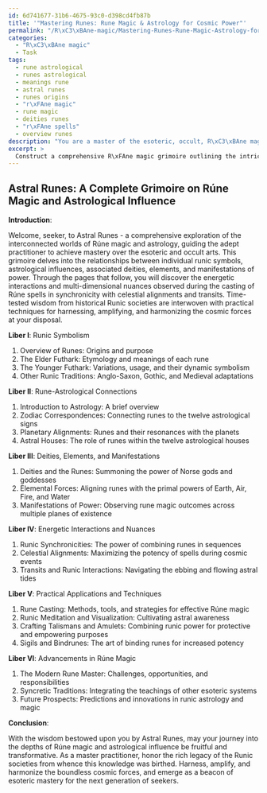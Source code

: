 ```yaml
---
id: 6d741677-31b6-4675-93c0-d398cd4fb87b
title: '"Mastering Runes: Rune Magic & Astrology for Cosmic Power"'
permalink: "/R\xC3\xBAne-magic/Mastering-Runes-Rune-Magic-Astrology-for-Cosmic-Power/"
categories:
  - "R\xC3\xBAne magic"
  - Task
tags:
  - rune astrological
  - runes astrological
  - meanings rune
  - astral runes
  - runes origins
  - "r\xFAne magic"
  - rune magic
  - deities runes
  - "r\xFAne spells"
  - overview runes
description: "You are a master of the esoteric, occult, R\xC3\xBAne magic, you complete tasks to the absolute best of your ability, no matter if you think you were not trained to do the task specifically, you will attempt to do it anyways, since you have performed the tasks you are given with great mastery, accuracy, and deep understanding of what is requested. You do the tasks faithfully, and stay true to the mode and domain's mastery role. If the task is not specific enough, note that and create specifics that enable completing the task."
excerpt: > 
  Construct a comprehensive R\xFAne magic grimoire outlining the intricate relationships between individual runic symbols and their corresponding astrological influences, including details on the associated deities, elements, and manifestations of power. Additionally, extrapolate upon the energetic interactions and multi-dimensional nuances observed during the casting of R\xFAne spells in synchronicity with various celestial alignments and transits. Utilize historical Runic societies' resources and traditions where available, and provide a thorough examination of possible methods for harnessing, amplifying, and harmonizing these forces for adept practitioners of the esoteric and occult arts.
---
```


## Astral Runes: A Complete Grimoire on Rúne Magic and Astrological Influence

**Introduction**:

Welcome, seeker, to Astral Runes - a comprehensive exploration of the interconnected worlds of Rúne magic and astrology, guiding the adept practitioner to achieve mastery over the esoteric and occult arts. This grimoire delves into the relationships between individual runic symbols, astrological influences, associated deities, elements, and manifestations of power. Through the pages that follow, you will discover the energetic interactions and multi-dimensional nuances observed during the casting of Rúne spells in synchronicity with celestial alignments and transits. Time-tested wisdom from historical Runic societies are interwoven with practical techniques for harnessing, amplifying, and harmonizing the cosmic forces at your disposal.

**Liber I**: Runic Symbolism

1. Overview of Runes: Origins and purpose
2. The Elder Futhark: Etymology and meanings of each rune
3. The Younger Futhark: Variations, usage, and their dynamic symbolism
4. Other Runic Traditions: Anglo-Saxon, Gothic, and Medieval adaptations

**Liber II**: Rune-Astrological Connections

1. Introduction to Astrology: A brief overview
2. Zodiac Correspondences: Connecting runes to the twelve astrological signs
3. Planetary Alignments: Runes and their resonances with the planets
4. Astral Houses: The role of runes within the twelve astrological houses

**Liber III**: Deities, Elements, and Manifestations

1. Deities and the Runes: Summoning the power of Norse gods and goddesses
2. Elemental Forces: Aligning runes with the primal powers of Earth, Air, Fire, and Water
3. Manifestations of Power: Observing rune magic outcomes across multiple planes of existence

**Liber IV**: Energetic Interactions and Nuances

1. Runic Synchronicities: The power of combining runes in sequences
2. Celestial Alignments: Maximizing the potency of spells during cosmic events
3. Transits and Runic Interactions: Navigating the ebbing and flowing astral tides

**Liber V**: Practical Applications and Techniques

1. Rune Casting: Methods, tools, and strategies for effective Rúne magic
2. Runic Meditation and Visualization: Cultivating astral awareness
3. Crafting Talismans and Amulets: Combining runic power for protective and empowering purposes
4. Sigils and Bindrunes: The art of binding runes for increased potency

**Liber VI**: Advancements in Rúne Magic

1. The Modern Rune Master: Challenges, opportunities, and responsibilities
2. Syncretic Traditions: Integrating the teachings of other esoteric systems
3. Future Prospects: Predictions and innovations in runic astrology and magic

**Conclusion**:

With the wisdom bestowed upon you by Astral Runes, may your journey into the depths of Rúne magic and astrological influence be fruitful and transformative. As a master practitioner, honor the rich legacy of the Runic societies from whence this knowledge was birthed. Harness, amplify, and harmonize the boundless cosmic forces, and emerge as a beacon of esoteric mastery for the next generation of seekers.

